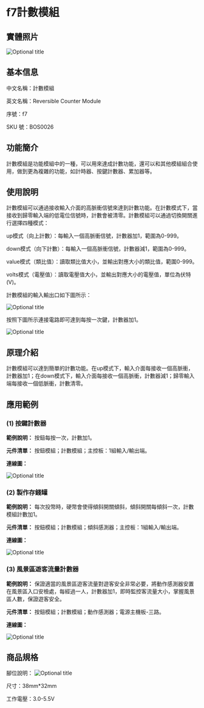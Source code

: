 # f7計數模組

## 實體照片

![Optional title](../.gitbook/assets/boson-ji-shu-mo-kuai-shi-wu-tu.png)

## 基本信息

中文名稱：計數模組

英文名稱：Reversible Counter Module

序號：f7

SKU 號：BOS0026

## 功能簡介

計數模組是功能模組中的一種，可以用來達成計數功能，還可以和其他模組組合使用，做到更為複雜的功能，如計時器、按鍵計數器、累加器等。

## 使用說明

計數模組可以通過接收輸入介面的高脈衝信號來達到計數功能。在計數模式下，當接收到歸零輸入端的低電位信號時，計數會被清零。計數模組可以通過切換開關進行選擇四種模式：

up模式（向上計數）：每輸入一個高脈衝信號，計數器加1，範圍為0-999。

down模式（向下計數）：每輸入一個高脈衝信號，計數器減1，範圍為0-999。

value模式（類比值）：讀取類比值大小，並輸出對應大小的類比值，範圍0-999。

volts模式（電壓值）：讀取電壓值大小，並輸出對應大小的電壓值，單位為伏特\(V\)。

計數模組的輸入輸出口如下圖所示：

![Optional title](../.gitbook/assets/boson-ji-shu-mo-kuai-shi-yong-shuo-ming-1.png)

按照下圖所示連接電路即可達到每按一次鍵，計數器加1。

![Optional title](../.gitbook/assets/boson-ji-shu-mo-kuai-shi-yong-shuo-ming-2.png)

## 原理介紹

計數模組可以達到簡單的計數功能。在up模式下，輸入介面每接收一個高脈衝，計數器加1；在down模式下，輸入介面每接收一個高脈衝，計數器減1；歸零輸入端每接收一個低脈衝，計數清零。

## 應用範例

### **\(1\) 按鍵計數器**

**範例說明：** 按鈕每按一次，計數加1。

**元件清單：** 按鈕模組；計數模組；主控板：1組輸入/輸出端。

**連線圖：**

![Optional title](../.gitbook/assets/boson-ji-shu-mo-kuai-an-jian-ji-shu-qi-lian-xian-tu.png)

### **\(2\) 製作存錢罐**

**範例說明：** 每次投幣時，硬幣會使得傾斜開關傾斜，傾斜開關每傾斜一次，計數模組計數加1。

**元件清單：** 按鈕模組；計數模組；傾斜感測器；主控板：1組輸入/輸出端。

**連線圖：**

![Optional title](../.gitbook/assets/boson-ji-shu-mo-kuai-zhi-zuo-cun-qian-guan-lian-xian-tu.png)

### **\(3\) 風景區遊客流量計數器**

**範例說明：** 保證適當的風景區遊客流量對遊客安全非常必要，將動作感測器安置在風景區入口安檢處，每經過一人，計數器加1，即時監控客流量大小，掌握風景區人數，保證遊客安全。

**元件清單：** 按鈕模組；計數模組；動作感測器；電源主機板-三路。

**連線圖：**

![Optional title](../.gitbook/assets/boson-ji-shu-mo-kuai-jing-qu-ke-liu-liang-ji-shu-qi-lian-xian-tu.png)

## 商品規格

腳位說明： ![Optional title](../.gitbook/assets/boson-ji-shu-mo-kuai-yin-jiao-shuo-ming.png)

尺寸：38mm\*32mm

工作電壓：3.0-5.5V

